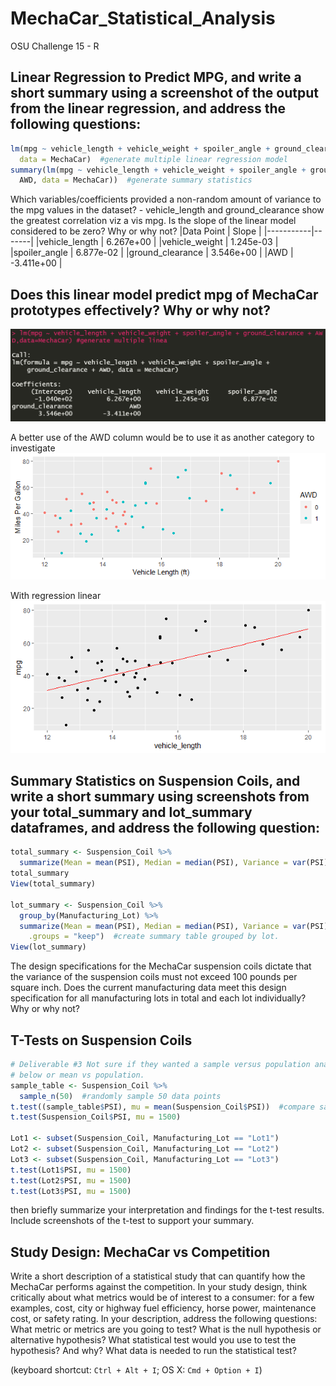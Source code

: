 # MechaCar_Statistical_Analysis

OSU Challenge 15 - R

## Linear Regression to Predict MPG, and write a short summary using a screenshot of the output from the linear regression, and address the following questions:

```r
lm(mpg ~ vehicle_length + vehicle_weight + spoiler_angle + ground_clearance + AWD,
  data = MechaCar)  #generate multiple linear regression model
summary(lm(mpg ~ vehicle_length + vehicle_weight + spoiler_angle + ground_clearance +
  AWD, data = MechaCar))  #generate summary statistics
  ```

  Which variables/coefficients provided a non-random amount of variance to the mpg values in the dataset?
    - vehicle_length and ground_clearance show the greatest correlation viz a vis mpg.
  Is the slope of the linear model considered to be zero? Why or why not?
|Data Point | Slope |
|-----------|-------|
|vehicle_length   | 6.267e+00  |
|vehicle_weight   | 1.245e-03  |
|spoiler_angle    | 6.877e-02  |
|ground_clearance | 3.546e+00  |
|AWD              | -3.411e+00 |


  Does this linear model predict mpg of MechaCar prototypes effectively? Why or why not?
  -

![](/img/deliverable1a.PNG)

A better use of the AWD column would be to use it as another category to investigate
![](/img/Length_v_MPG_by_AWD.png)

With regression linear
![](/img/length_v_mpg.png)

## Summary Statistics on Suspension Coils, and write a short summary using screenshots from your total_summary and lot_summary dataframes, and address the following question:

```r
total_summary <- Suspension_Coil %>%
  summarize(Mean = mean(PSI), Median = median(PSI), Variance = var(PSI), SD = sd(PSI))  #create summary table.
total_summary
View(total_summary)

lot_summary <- Suspension_Coil %>%
  group_by(Manufacturing_Lot) %>%
  summarize(Mean = mean(PSI), Median = median(PSI), Variance = var(PSI), SD = sd(PSI),
    .groups = "keep")  #create summary table grouped by lot.
View(lot_summary)

```

  The design specifications for the MechaCar suspension coils dictate that the variance of the suspension coils must not exceed 100 pounds per square inch. Does the current manufacturing data meet this design specification for all manufacturing lots in total and each lot individually? Why or why not?

## T-Tests on Suspension Coils

```r
# Deliverable #3 Not sure if they wanted a sample versus population analysis
# below or mean vs population.
sample_table <- Suspension_Coil %>%
  sample_n(50)  #randomly sample 50 data points
t.test((sample_table$PSI), mu = mean(Suspension_Coil$PSI))  #compare sample versus population means
t.test(Suspension_Coil$PSI, mu = 1500)

Lot1 <- subset(Suspension_Coil, Manufacturing_Lot == "Lot1")
Lot2 <- subset(Suspension_Coil, Manufacturing_Lot == "Lot2")
Lot3 <- subset(Suspension_Coil, Manufacturing_Lot == "Lot3")
t.test(Lot1$PSI, mu = 1500)
t.test(Lot2$PSI, mu = 1500)
t.test(Lot3$PSI, mu = 1500)

```

  then briefly summarize your interpretation and findings for the t-test results. Include screenshots of the t-test to support your summary.

## Study Design: MechaCar vs Competition

  Write a short description of a statistical study that can quantify how the MechaCar performs against the competition. In your study design, think critically about what metrics would be of interest to a consumer: for a few examples, cost, city or highway fuel efficiency, horse power, maintenance cost, or safety rating.
  In your description, address the following questions:
  What metric or metrics are you going to test?
  What is the null hypothesis or alternative hypothesis?
  What statistical test would you use to test the hypothesis? And why?
  What data is needed to run the statistical test?

(keyboard shortcut: `Ctrl + Alt + I`; OS X: `Cmd + Option + I`)
